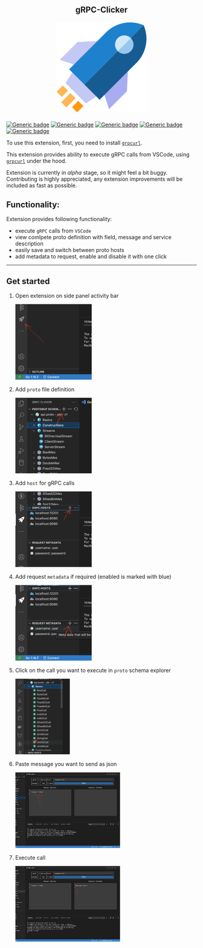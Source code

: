 ## <p align="center"> gRPC-Clicker</p>

<p align="center">
<img align="center" style="padding-left: 10px; padding-right: 10px; padding-bottom: 10px;" width="238px" height="238px" src="https://raw.githubusercontent.com/Dancheg97/grpclicker_vscode/main/docs/extension.png" /> 
</p>

[![Generic badge](https://img.shields.io/badge/LICENSE-MIT-red.svg)](https://github.com/Dancheg97/grpclicker_vscode/blob/main/LICENSE)
[![Generic badge](https://img.shields.io/badge/VSCode-marketplace-blue.svg)]()
[![Generic badge](https://img.shields.io/badge/GitHub-repo-orange.svg)](https://github.com/Dancheg97/grpclicker_vscode)
[![Generic badge](https://img.shields.io/badge/CHANGELOG-v0.0.3-cyan.svg)](https://github.com/Dancheg97/grpclicker_vscode/blob/main/docs/CHANGELOG.md)
[![Generic badge](https://img.shields.io/badge/DONATIONS-nano-green.svg)]()

To use this extension, first, you need to install [`grpcurl`](https://github.com/fullstorydev/grpcurl).

This extension provides ability to execute gRPC calls from VSCode, using [`grpcurl`](https://github.com/fullstorydev/grpcurl) under the hood.

Extension is currently in _alpha_ stage, so it might feel a bit buggy. Contributing is highly appreciated, any extension improvements will be included as fast as possible.

## Functionality:

Extension provides following functionality:

- execute `gRPC` calls from `VSCode`
- view comlpete proto definition with field, message and service description
- easily save and switch between proto hosts
- add metadata to request, enable and disable it with one click

---

## Get started

1. Open extension on side panel activity bar
   <p align="left"><img src="https://raw.githubusercontent.com/Dancheg97/grpclicker_vscode/main/docs/1.png" height="200px"></p>
2. Add `proto` file definition
   <p align="left"><img src="https://raw.githubusercontent.com/Dancheg97/grpclicker_vscode/main/docs/2.png" height="200px"></p>
3. Add `host` for gRPC calls
   <p align="left"><img src="https://raw.githubusercontent.com/Dancheg97/grpclicker_vscode/main/docs/3.png" height="200px"></p>
4. Add request `metadata` if required (enabled is marked with blue)
   <p align="left"><img src="https://raw.githubusercontent.com/Dancheg97/grpclicker_vscode/main/docs/4.png" height="200px"></p>
5. Click on the call you want to execute in `proto` schema explorer
   <p align="left"><img src="https://raw.githubusercontent.com/Dancheg97/grpclicker_vscode/main/docs/5.png" height="200px"></p>
6. Paste message you want to send as json
   <p align="left"><img src="https://raw.githubusercontent.com/Dancheg97/grpclicker_vscode/main/docs/6.png" height="200px"></p>
7. Execute call
   <p align="left"><img src="https://raw.githubusercontent.com/Dancheg97/grpclicker_vscode/main/docs/7.png" height="200px"></p>
